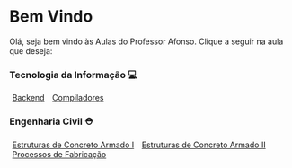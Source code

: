 # Bem Vindo

Olá, seja bem vindo às Aulas do Professor Afonso. Clique a seguir na aula que deseja:

### Tecnologia da Informação 💻
<a href="backend/home" class="btn btn-info" style="width: 100%; margin: 5px;">Backend</a>
<a href="compiladores/home" class="btn btn-info" style="width: 100%; margin: 5px;">Compiladores</a>

### Engenharia Civil ⛑️
<a href="concretoi/home" class="btn btn-info" style="width: 100%; margin: 5px;">Estruturas de Concreto Armado I</a>
<a href="concretoii/home" class="btn btn-info" style="width: 100%; margin: 5px;">Estruturas de Concreto Armado II</a>
<a href="processos_fabricacao/home" class="btn btn-info" style="width: 100%; margin: 5px;">Processos de Fabricação</a>